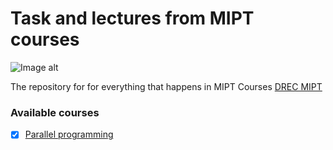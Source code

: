 # Task and lectures from MIPT courses
![Image alt](http://cat.convdocs.org/pars_docs/refs/115/114346/114346_html_m36b83e09.jpg)


The repository for 
for everything that happens in MIPT Courses [DREC MIPT](https://mipt.ru/education/departments/frkt/)

### Available courses
- [x] [Parallel programming](https://github.com/Ilyabasharov/mipt/tree/master/Parallel%20programming)

